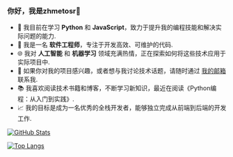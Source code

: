 ### 你好，我是zhmetosr👋

- 🌱 我目前在学习 **Python** 和 **JavaScript**，致力于提升我的编程技能和解决实际问题的能力.
- 💼 我是一名 **软件工程师**，专注于开发高效、可维护的代码.
- 🌐 我对 **人工智能** 和 **机器学习** 领域充满热情，正在探索如何将这些技术应用于实际项目中.
- 💌 如果你对我的项目感兴趣，或者想与我讨论技术话题，请随时通过 [我的邮箱](mailto:1592243587@qq.com) 联系我.
- 📚 我喜欢阅读技术书籍和博客，不断学习新知识，最近在阅读《Python编程：从入门到实践》.
- 📈 我的目标是成为一名优秀的全栈开发者，能够独立完成从前端到后端的开发工作.

[![GitHub Stats](https://github-readme-stats.vercel.app/api?username=yourname&show_icons=true&theme=radical)](https://github.com/yourname/github-readme-stats)

[![Top Langs](https://github-readme-stats.vercel.app/api/top-langs/?username=yourname&layout=compact&theme=radical)](https://github.com/yourname/github-readme-stats)
